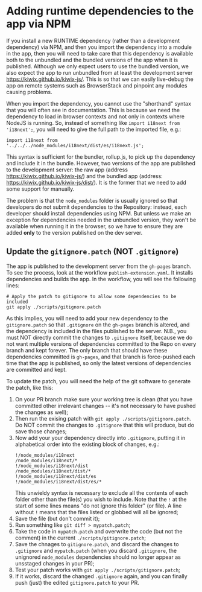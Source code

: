 # Adding runtime dependencies to the app via NPM

If you install a new RUNTIME dependency (rather than a development dependency) via NPM, and then you import the dependency into a module in the app, then you will need to take care that this dependency is available both to the unbundled and the bundled versions of the app when it is published. Although we only expect users to use the bundled version, we also expect the app to run unbundled from at least the development server https://kiwix.github.io/kiwix-js/. This is so that we can easily live-debug the app on remote systems such as BrowserStack and pinpoint any modules causing problems.

When you import the dependency, you cannot use the "shorthand" syntax that you will often see in documentation. This is because we need the dependency to load in browser contexts and not only in contexts where NodeJS is running. So, instead of something like `import i18next from 'i18next';`, you will need to give the full path to the imported file, e.g.:

`import i18next from '../../../node_modules/i18next/dist/es/i18next.js';`

This syntax is sufficient for the bundler, rollup.js, to pick up the dependency and include it in the bundle. However, two versions of the app are published to the development server: the raw app (address https://kiwix.github.io/kiwix-js/) and the bundled app (address: https://kiwix.github.io/kiwix-js/dist/). It is the former that we need to add some support for manually.

The problem is that the `node_modules` folder is usually ignored so that developers do not submit dependencies to the Repository: instead, each developer should install dependencies using NPM. But unless we make an exception for dependencies needed in the unbundled version, they won't be available when running it in the browser, so we have to ensure they are added **only** to the version published on the dev server.

## Update the `gitignore.patch` (NOT `.gitignore`)

The app is published to the development server from the `gh-pages` branch. To see the process, look at the workflow `publish-extension.yaml`. It installs dependencies and builds the app. In the workflow, you will see the following lines:

```
# Apply the patch to gitignore to allow some dependencies to be included
git apply ./scripts/gitignore.patch
```

As this implies, you will need to add your new dependency to the `gitignore.patch` so that `.gitignore` on the `gh-pages` branch is altered, and the dependency is included in the files published to the server. N.B., you must NOT directly commit the changes to `.gitignore` itself, because we do not want multiple versions of dependencies committed to the Repo on every branch and kept forever. The only branch that should have these dependencies committed is `gh-pages`, and that branch is force-pushed each time that the app is published, so only the latest versions of dependencies are committed and kept.

To update the patch, you will need the help of the git software to generate the patch, like this:

1. On your PR branch make sure your working tree is clean (that you have committed other irrelevant changes -- it's not necessary to have pushed the changes as well);
2. Then run the exising patch with `git apply ./scripts/gitignore.patch`. Do NOT commit the changes to `.gitignore` that this will produce, but do save those changes;
3. Now add your your dependency directly into `.gitignore`, putting it in alphabetical order into the existing block of changes, e.g.:
   ```
   !/node_modules/i18next
   /node_modules/i18next/*
   !/node_modules/i18next/dist
   /node_modules/i18next/dist/*
   !/node_modules/i18next/dist/es
   !/node_modules/i18next/dist/es/*
   ```
   This unwieldy syntax is necessary to exclude all the contents of each folder other than the file(s) you wish to include. Note that the `!` at the start of some lines means "do not ignore this folder" (or file). A line without `!` means that the files listed or globbed will all be ignored;
4. Save the file (but don't commit it);
5. Run something like `git diff > mypatch.patch`;
6. Take the code in `mypatch.patch` and overwrite the code (but not the comment) in the current `./scripts/gitignore.patch`;
7. Save the chnages to `gitignore.patch`, and discard the changes to `.gitignore` and `mypatch.patch` (when you discard `.gitignore`, the unignored `node_modules` dependencies should no longer appear as unsstaged changes in your PR);
8. Test your patch works with `git apply ./scripts/gitignore.patch`;
9. If it works, discard the changed `.gitignore` again, and you can finally push (just) the edited `gitignore.patch` to your PR.
